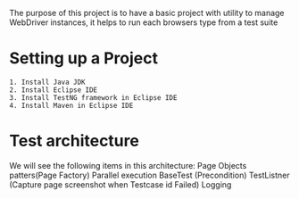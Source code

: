 The purpose of this project is to have a basic project with utility to manage WebDriver instances, it helps to run each browsers type from a test suite
# Setting up a Project
	1. Install Java JDK
	2. Install Eclipse IDE
	3. Install TestNG framework in Eclipse IDE 
	4. Install Maven in Eclipse IDE

# Test architecture
We will see the following items in this architecture:
Page Objects patters(Page Factory)
Parallel execution
BaseTest (Precondition)
TestListner (Capture page screenshot when Testcase id Failed)
Logging
